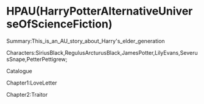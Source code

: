 # HPAU(HarryPotterAlternativeUniverseOfScienceFiction)
Summary:This_is_an_AU_story_about_Harry's_elder_generation

Characters:SiriusBlack,RegulusArcturusBlack,JamesPotter,LilyEvans,SeverusSnape,PetterPettigrew;

Catalogue

Chapter1:LoveLetter

Chapter2:Traitor
